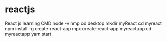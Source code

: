 # reactjs
React js learning
CMD
node -v
nmp
cd desktop
mkdir myReact
cd myreact
npm install -g create-react-app
mpx create-react-app myreactapp
cd myreactapp
yarn start
